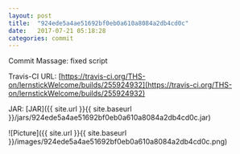 ```yaml
---
layout: post
title:  "924ede5a4ae51692bf0eb0a610a8084a2db4cd0c"
date:   2017-07-21 05:18:28
categories: commit
---
```


Commit Massage: fixed script  

Travis-CI URL: [https://travis-ci.org/THS-on/lernstickWelcome/builds/255924932](https://travis-ci.org/THS-on/lernstickWelcome/builds/255924932)

JAR: [JAR]({{ site.url }}{{ site.baseurl }}/jars/924ede5a4ae51692bf0eb0a610a8084a2db4cd0c.jar)

![Picture]({{ site.url }}{{ site.baseurl }}/images/924ede5a4ae51692bf0eb0a610a8084a2db4cd0c.png)

